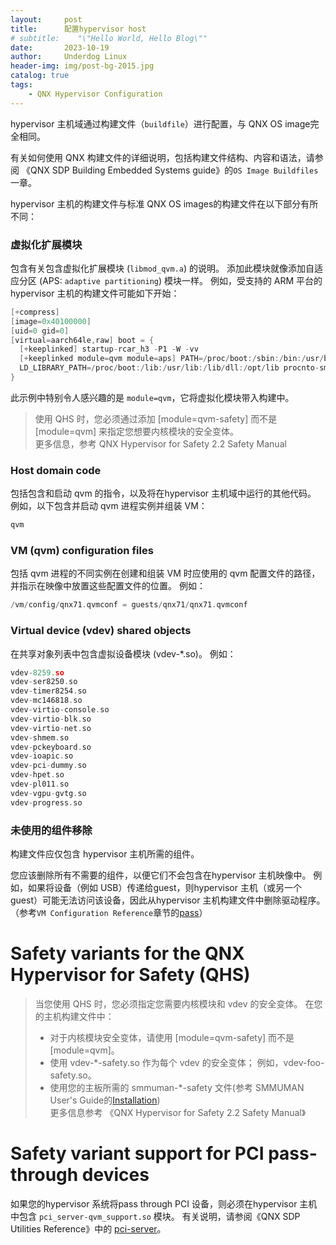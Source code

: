 ```yaml
---
layout:     post
title:      配置hypervisor host
# subtitle:    "\"Hello World, Hello Blog\""
date:       2023-10-19
author:     Underdog Linux
header-img: img/post-bg-2015.jpg
catalog: true
tags:
    - QNX Hypervisor Configuration
---
```


hypervisor 主机域通过构建文件（`buildfile`）进行配置，与 QNX OS image完全相同。

有关如何使用 QNX 构建文件的详细说明，包括构建文件结构、内容和语法，请参阅 《QNX SDP Building Embedded Systems guide》的`OS Image Buildfiles`一章。

hypervisor 主机的构建文件与标准 QNX OS images的构建文件在以下部分有所不同：

### 虚拟化扩展模块
包含有关包含虚拟化扩展模块 (`libmod_qvm.a`) 的说明。 
添加此模块就像添加自适应分区 (APS: `adaptive partitioning`) 模块一样。 
例如，受支持的 ARM 平台的hypervisor 主机的构建文件可能如下开始：

```h
[+compress]
[image=0x40100000]
[uid=0 gid=0]
[virtual=aarch64le,raw] boot = {
  [+keeplinked] startup-rcar_h3 -P1 -W -vv
  [+keeplinked module=qvm module=aps] PATH=/proc/boot:/sbin:/bin:/usr/bin:/opt/bin/sbin:/usr/sbin
  LD_LIBRARY_PATH=/proc/boot:/lib:/usr/lib:/lib/dll:/opt/lib procnto-smp-instr -ae -v
}
```

此示例中特别令人感兴趣的是 `module=qvm`，它将虚拟化模块带入构建中。
> 使用 QHS 时，您必须通过添加 [module=qvm-safety] 而不是 [module=qvm] 来指定您想要内核模块的安全变体。<br />
更多信息，参考 QNX Hypervisor for Safety 2.2 Safety Manual

### Host domain code
包括包含和启动 qvm 的指令，以及将在hypervisor 主机域中运行的其他代码。 
例如，以下包含并启动 qvm 进程实例并组装 VM：
```c
qvm
```

### VM (qvm) configuration files
包括 qvm 进程的不同实例在创建和组装 VM 时应使用的 qvm 配置文件的路径，并指示在映像中放置这些配置文件的位置。 
例如：

```c
/vm/config/qnx71.qvmconf = guests/qnx71/qnx71.qvmconf
```

### Virtual device (vdev) shared objects
在共享对象列表中包含虚拟设备模块 (vdev-*.so)。 
例如：
```c
vdev-8259.so
vdev-ser8250.so
vdev-timer8254.so
vdev-mc146818.so
vdev-virtio-console.so
vdev-virtio-blk.so
vdev-virtio-net.so
vdev-shmem.so
vdev-pckeyboard.so
vdev-ioapic.so
vdev-pci-dummy.so
vdev-hpet.so
vdev-pl011.so
vdev-vgpu-gvtg.so
vdev-progress.so
```

### 未使用的组件移除
构建文件应仅包含 hypervisor 主机所需的组件。

您应该删除所有不需要的组件，以便它们不会包含在hypervisor 主机映像中。 
例如，如果将设备（例如 USB）传递给guest，则hypervisor 主机（或另一个guest）可能无法访问该设备，因此从hypervisor 主机构建文件中删除驱动程序。
（参考`VM Configuration Reference`章节的[pass](https://www.qnx.com/developers/docs/7.1/com.qnx.doc.hypervisor.user/topic/vm/pass.html)）

# Safety variants for the QNX Hypervisor for Safety (QHS)
> 当您使用 QHS 时，您必须指定您需要内核模块和 vdev 的安全变体。 在您的主机构建文件中：<br />
> - 对于内核模块安全变体，请使用 [module=qvm-safety] 而不是 [module=qvm]。
> - 使用 vdev-*-safety.so 作为每个 vdev 的安全变体； 例如，vdev-foo-safety.so。
> - 使用您的主板所需的 smmuman-*-safety 文件(参考 SMMUMAN User's Guide的[Installation](https://www.qnx.com/developers/docs/7.1/com.qnx.doc.smmuman.user/topic/use/install.html))
> <br /> 更多信息参考 《QNX Hypervisor for Safety 2.2 Safety Manual》

# Safety variant support for PCI pass-through devices
如果您的hypervisor 系统将pass through PCI 设备，则必须在hypervisor 主机中包含 `pci_server-qvm_support.so` 模块。
有关说明，请参阅《QNX SDP Utilities Reference》中的 [pci-server](https://www.qnx.com/developers/docs/7.1/com.qnx.doc.neutrino.utilities/topic/p/pci-server.html)。
